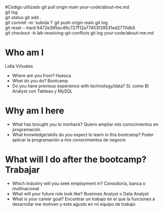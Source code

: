 #Código utilizado
git pull origin main 
your-code/about-me.md   
git log  
git status
git add .  
git commit -m 'subida 1' 
git push origin main 
git log  
git reset --hard 6472e395ec46c727f12a77453f39531ed2770db5                                                               
git checkout -b lab-resolving-git-conflicts
git log
your-code/about-me.md 


# Who am I
Lidia Viñuales
* Where are you from? Huesca
* What do you do? Bootcamp
* Do you have previous experience with technology/data? Sí, como BI Analyst con Tableau y MySQL

# Why am I here

* What has brought you to Ironhack? Quiero ampliar mis conocimientos en programación
* What knowledge/skills do you expect to learn in this bootcamp? Poder aplicar la programación a mis conocimientos de negocio

# What will I do after the bootcamp? Trabajar

* Which industry will you seek employment in? Consultoría, banca o multinacional
* What will your future role look like? Businnes Analyst o Data Analyst
* What is your career goal? Encontrar un trabajo en el que la funciones a desarrollar me motiven y este agusto en mi equipo de trabajo